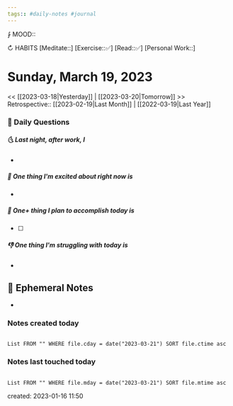 ```yaml
---
tags:: #daily-notes #journal
---
```


⨑ MOOD::

↻ HABITS
[Meditate::]
[Exercise::✅]
[Read::✅]
[Personal Work::]

# Sunday, March 19, 2023

<< [[2023-03-18|Yesterday]] | [[2023-03-20|Tomorrow]] >>
Retrospective:: [[2023-02-19|Last Month]] | [[2022-03-19|Last Year]]

### 📅 Daily Questions

##### 🌜 Last night, after work, I

-

##### 🙌 One thing I'm excited about right now is

-

##### 🚀 One+ thing I plan to accomplish today is

- [ ]

##### 👎 One thing I'm struggling with today is

-

## 📝 Ephemeral Notes

- 

### Notes created today

```dataview

List FROM "" WHERE file.cday = date("2023-03-21") SORT file.ctime asc

```

### Notes last touched today

```dataview

List FROM "" WHERE file.mday = date("2023-03-21") SORT file.mtime asc

```

created: 2023-01-16 11:50
